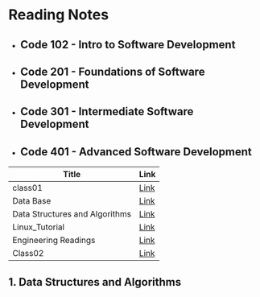# Reading Notes

+ ##  Code 102 - Intro to Software Development

+ ## Code 201 - Foundations of Software Development

+ ## Code 301 - Intermediate Software Development

+ ## Code 401 - Advanced Software Development
| Title      | Link |
| -----------| ----------- |
| class01      | [Link](#https://github.com/maysaa1992/Reading-Notes/blob/main/Calss01.md)       |
| Data Base   | [Link](#databases.md)      |
| Data Structures and Algorithms | [Link](#DataStructuresandAlgorithms.md)      |
| Linux_Tutorial   | [Link](#LinuxTutorial.md)      |
|Engineering Readings   | [Link](#EngineeringReadings.md)      |
|Class02 | [Link](#Reading:Class02.md)      |

## 1. Data Structures and Algorithms
